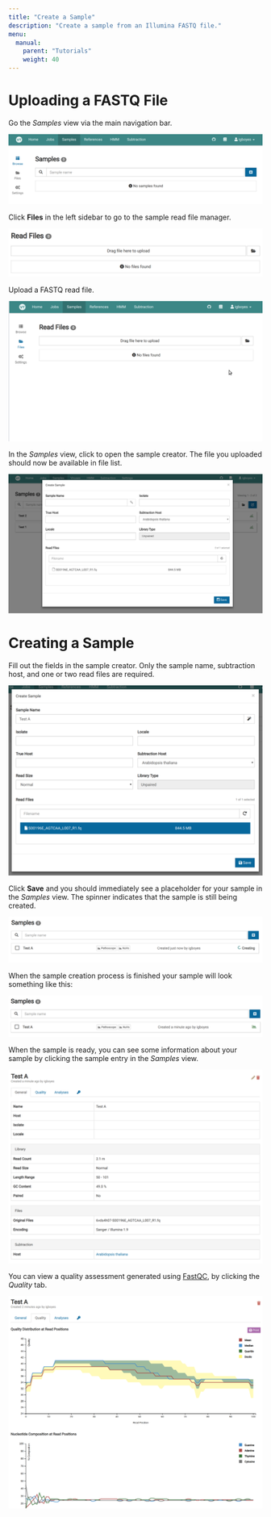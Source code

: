 ```yaml
---
title: "Create a Sample"
description: "Create a sample from an Illumina FASTQ file."
menu:
  manual:
    parent: "Tutorials"
    weight: 40
---
```


# Uploading a FASTQ File

Go the _Samples_ view via the main navigation bar.

![Empty Sample Manager](empty.png)

Click **Files** in the left sidebar to go to the sample read file manager.

![Sample File Manager](files.png)

Upload a FASTQ read file.

![Upload Read File](upload.gif)

In the _Samples_ view, click <i class="fa fa-plus-square"></i> to open the sample creator. The file you uploaded should now be available in file list.

![Sample Creator](create.png)

# Creating a Sample

Fill out the fields in the sample creator. Only the sample name, subtraction host, and one or two read files are required.

![Sample Creator Filled](filled.png)

Click <i class="fas fa-save"></i> **Save** and you should immediately see a placeholder for your sample in the _Samples_ view. The spinner indicates that the sample
is still being created.

![Sample Creator Filled](creating.png)

When the sample creation process is finished your sample will look something like this:

![Sample Creation Complete](ready.png)

When the sample is ready, you can see some information about your sample by clicking the sample entry in the _Samples_ view.

![Sample General Information](general.png)

You can view a quality assessment generated using [FastQC](https://www.bioinformatics.babraham.ac.uk/projects/fastqc/), by clicking the _Quality_ tab.

![Sample Quality](quality.png)
